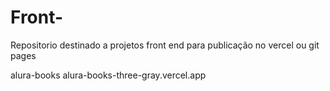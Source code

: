 # Front-
Repositorio destinado a projetos front end para publicação no vercel ou git pages

alura-books
alura-books-three-gray.vercel.app
